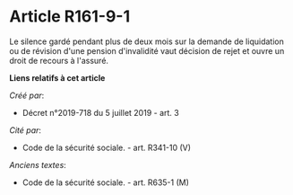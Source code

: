 # Article R161-9-1

Le silence gardé pendant plus de deux mois sur la demande de liquidation ou de révision d'une pension d'invalidité vaut
décision de rejet et ouvre un droit de recours à l'assuré.

**Liens relatifs à cet article**

_Créé par_:

  - Décret n°2019-718 du 5 juillet 2019 - art. 3

_Cité par_:

  - Code de la sécurité sociale. - art. R341-10 (V)

_Anciens textes_:

  - Code de la sécurité sociale. - art. R635-1 (M)
